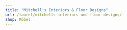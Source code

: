 ```yaml
---
title: "Mitchell's Interiors & Floor Designs"
url: /laurel/mitchells-interiors-und-floor-designs/
shop: Möbel
---
```

